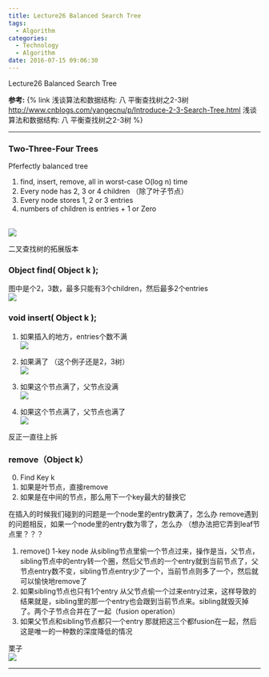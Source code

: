 ```yaml
---
title: Lecture26 Balanced Search Tree
tags:
  - Algorithm
categories:
  - Technology
  - Algorithm
date: 2016-07-15 09:06:30
---
```

Lecture26 Balanced Search Tree

**参考:**
{% link 浅谈算法和数据结构: 八 平衡查找树之2-3树 http://www.cnblogs.com/yangecnu/p/Introduce-2-3-Search-Tree.html 浅谈算法和数据结构: 八 平衡查找树之2-3树 %}

<!-- more -->

***

### Two-Three-Four Trees
Pferfectly balanced tree

1. find, insert, remove, all in worst-case O(log n) time
2. Every node has 2, 3 or 4 children （除了叶子节点）
3. Every node stores 1, 2 or 3 entries 
4. numbers of children is entries + 1 or Zero

<br/>![](http://ogy8sh1ok.bkt.clouddn.com/ucb61b/lecture26-BalancedSearchTree/23tree.png)<br/>

二叉查找树的拓展版本

### Object find( Object k );
图中是个2，3数，最多只能有3个children，然后最多2个entries
<br/>![](http://ogy8sh1ok.bkt.clouddn.com/ucb61b/lecture26-BalancedSearchTree/find.png)<br/>

### void insert( Object k );
1. 如果插入的地方，entries个数不满
<br/>![](http://ogy8sh1ok.bkt.clouddn.com/ucb61b/lecture26-BalancedSearchTree/insert1.png)<br/>

2. 如果满了 （这个例子还是2，3树）
<br/>![](http://ogy8sh1ok.bkt.clouddn.com/ucb61b/lecture26-BalancedSearchTree/insert2.png)<br/>

3. 如果这个节点满了，父节点没满
<br/>![](http://ogy8sh1ok.bkt.clouddn.com/ucb61b/lecture26-BalancedSearchTree/insert3.png)<br/>

4. 如果这个节点满了，父节点也满了
<br/>![](http://ogy8sh1ok.bkt.clouddn.com/ucb61b/lecture26-BalancedSearchTree/insert4.png)<br/>

反正一直往上拆

### remove（Object k）
0. Find Key k
1. 如果是叶节点，直接remove
2. 如果是在中间的节点，那么用下一个key最大的替换它

在插入的时候我们碰到的问题是一个node里的entry数满了，怎么办
remove遇到的问题相反，如果一个node里的entry数为零了，怎么办
（想办法把它弄到leaf节点里？？？
1. remove() 1-key node
从sibling节点里偷一个节点过来，操作是当，父节点，sibling节点中的entry转一个圈，然后父节点的一个entry就到当前节点了，父节点entry数不变，sibling节点entry少了一个，当前节点则多了一个，然后就可以愉快地remove了
2. 如果sibling节点也只有1个entry
从父节点偷一个过来entry过来，这样导致的结果就是，sibling里的那一个entry也会跟到当前节点来。sibling就毁灭掉了。两个子节点合并在了一起（fusion operation）
3. 如果父节点和sibling节点都只一个entry
那就把这三个都fusion在一起，然后这是唯一的一种数的深度降低的情况

栗子
<br/>![](http://ogy8sh1ok.bkt.clouddn.com/ucb61b/lecture26-BalancedSearchTree/remove.jpg)






***












